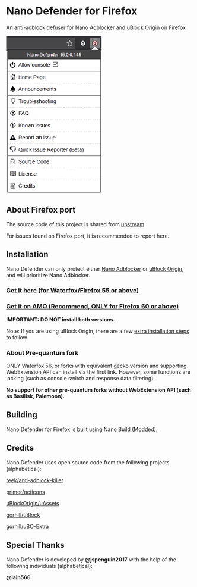 # Nano Defender for Firefox

An anti-adblock defuser for Nano Adblocker and uBlock Origin on Firefox

![Popup Panel Screenshot](https://raw.githubusercontent.com/LiCybora/NanoDefenderFirefox/master/screenshot.png)

## About Firefox port

The source code of this project is shared from [upstream](https://github.com/jspenguin2017/uBlockProtector)

For issues found on Firefox port, it is recommended to report here.

## Installation

Nano Defender can only protect either [Nano Adblocker](https://github.com/LiCybora/NanoCoreFirefox) or [uBlock Origin](https://github.com/gorhill/ublock), and will prioritize Nano Adblocker.

### [Get it here (for Waterfox/Firefox 55 or above)](https://github.com/LiCybora/NanoDefenderFirefox/releases/)

### [Get it on AMO (Recommend, ONLY for Firefox 60 or above)](https://addons.mozilla.org/en-US/firefox/addon/nano-defender-firefox/)

**IMPORTANT: DO NOT install both versions.**

Note: If you are using uBlock Origin, there are a few [extra installation steps](https://jspenguin2017.github.io/uBlockProtector/#extra-installation-steps-for-ublock-origin) to follow.

### About Pre-quantum fork

ONLY Waterfox 56, or forks with equivalent gecko version and supporting WebExtension API can install via the first link.
However, some functions are lacking (such as console switch and response data filtering).

**No support for other pre-quantum forks without WebExtension API (such as Basilisk, Palemoon).**

## Building

Nano Defender for Firefox is built using
[Nano Build (Modded)](https://github.com/LiCybora/NanoBuild).

## Credits

Nano Defender uses open source code from the following projects (alphabetical):

[reek/anti-adblock-killer](https://github.com/reek/anti-adblock-killer)

[primer/octicons](https://github.com/primer/octicons/)

[uBlockOrigin/uAssets](https://github.com/uBlockOrigin/uAssets)

[gorhill/uBlock](https://github.com/gorhill/uBlock)

[gorhill/uBO-Extra](https://github.com/gorhill/uBO-Extra)

## Special Thanks

Nano Defender is developed by **@jspenguin2017** with the help of the following
individuals (alphabetical):

**@lain566**
